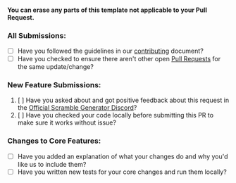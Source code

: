 #### You can erase any parts of this template not applicable to your Pull Request.

### All Submissions:

- [ ] Have you followed the guidelines in our [contributing](../CONTRIBUTING.md) document?
- [ ] Have you checked to ensure there aren't other open [Pull Requests](../../../pulls) for the same update/change?

### New Feature Submissions:

1. [ ] Have you asked about and got positive feedback about this request in the [Official Scramble Generator Discord](https://discord.gg/urfh2EMQNG)?
2. [ ] Have you checked your code locally before submitting this PR to make sure it works without issue?

### Changes to Core Features:

- [ ] Have you added an explanation of what your changes do and why you'd like us to include them?
- [ ] Have you written new tests for your core changes and run them locally?
